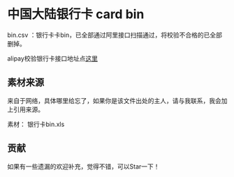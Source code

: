 # 中国大陆银行卡 card bin

bin.csv ：银行卡卡bin，已全部通过阿里接口扫描通过，将校验不合格的已全部删掉。

alipay校验银行卡接口地址点[这里](https://ccdcapi.alipay.com/validateAndCacheCardInfo.json?_input_charset=utf-8&cardNo=6221501111111111111&cardBinCheck=true)

## 素材来源
来自于网络，具体哪里给忘了，如果你是该文件出处的主人，请与我联系，我会加上引用来源。 

素材： 银行卡bin.xls

## 贡献
如果有一些遗漏的欢迎补充，觉得不错，可以Star一下！
